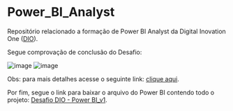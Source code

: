 # Power_BI_Analyst

Repositório relacionado a formação de Power BI Analyst da Digital Inovation One ([DIO](https://web.dio.me/track/santander-bootcamp-2023-ciencia-de-dados-com-python)).

Segue comprovação de conclusão do Desafio:

![image](https://github.com/Data-Darven/power_bi_analyst/assets/143889000/2d6d9ebc-6640-462c-99d9-65afd5d08ead)
![image](https://github.com/Data-Darven/power_bi_analyst/assets/143889000/45912e7a-a481-428d-81ab-2f37e6726a31)

Obs: para mais detalhes acesse o seguinte link: [clique aqui](https://app.powerbi.com/groups/me/reports/3f0a3f3d-797d-4c87-bc16-cb2501d24abc/ReportSection42d8729118b3819ad405?experience=power-bi&bookmarkGuid=Bookmark9a71a2871baa6661ac70).

Por fim, segue o link para baixar o arquivo do Power BI contendo todo o projeto: [Desafio DIO - Power BI_v1](https://drive.google.com/file/d/14ttDvxrooYwWYDpjAGXOfVI9GeMVsxUS/view?usp=share_link). 
